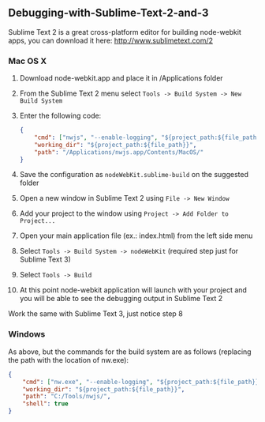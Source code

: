## Debugging-with-Sublime-Text-2-and-3

Sublime Text 2 is a great cross-platform editor for building node-webkit apps, you can download it here: http://www.sublimetext.com/2

### Mac OS X

1. Download node-webkit.app and place it in /Applications folder
2. From the Sublime Text 2 menu select `Tools -> Build System -> New Build System`
3. Enter the following code:

    ````json
    {
        "cmd": ["nwjs", "--enable-logging", "${project_path:${file_path}}"],
        "working_dir": "${project_path:${file_path}}",
        "path": "/Applications/nwjs.app/Contents/MacOS/"
    }
    ````

4. Save the configuration as `nodeWebKit.sublime-build` on the suggested folder
5. Open a new window in Sublime Text 2 using `File -> New Window`
6. Add your project to the window using `Project -> Add Folder to Project...`
7. Open your main application file (ex.: index.html) from the left side menu 
8. Select `Tools -> Build System -> nodeWebKit` (required step just for Sublime Text 3)
9. Select `Tools -> Build`
10. At this point node-webkit application will launch with your project and you will be able to see the debugging output in Sublime Text 2

Work the same with Sublime Text 3, just notice step 8

### Windows
As above, but the commands for the build system are as follows (replacing the path with the location of nw.exe):

````json
{
    "cmd": ["nw.exe", "--enable-logging", "${project_path:${file_path}}"],
    "working_dir": "${project_path:${file_path}}",
    "path": "C:/Tools/nwjs/",
    "shell": true
}
````
